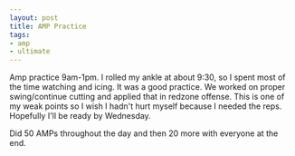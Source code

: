 ```yaml
---
layout: post
title: AMP Practice
tags:
- amp
- ultimate
---
```


Amp practice 9am-1pm. I rolled my ankle at about 9:30, so I spent most of the time watching and icing. It was a good practice. We worked on proper swing/continue cutting and applied that in redzone offense. This is one of my weak points so I wish I hadn't hurt myself because I needed the reps. Hopefully I'll be ready by Wednesday.

Did 50 AMPs throughout the day and then 20 more with everyone at the end.
